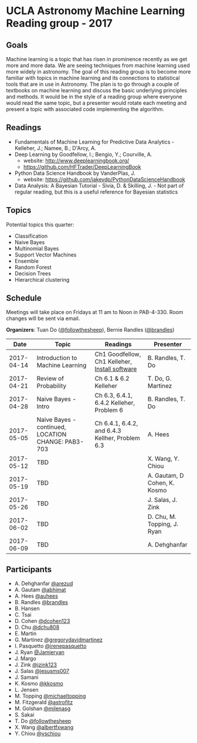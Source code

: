 # UCLA Astronomy Machine Learning Reading group - 2017

## Goals
Machine learning is a topic that has risen in prominence recently as we get more and more data. We are seeing techniques from machine learning used more widely in astronomy. The goal of this reading group is to become more familiar with topics in machine learning and its connections to statistical tools that are in use in Astronomy. The plan is to go through a couple of textbooks on machine learning and discuss the basic underlying principles and methods. It would be in the style of a reading group where everyone would read the same topic, but a presenter would rotate each meeting and present a topic with associated code implementing the algorithm.

## Readings
- Fundamentals of Machine Learning for Predictive Data Analytics - Kelleher, J.; Namee, B.; D'Arcy, A.
- Deep Learning by Goodfellow, I.; Bengio, Y.;  Courville, A.
  - website: http://www.deeplearningbook.org/
  - https://github.com/HFTrader/DeepLearningBook
- Python Data Science Handbook by VanderPlas, J.
  - website: https://github.com/jakevdp/PythonDataScienceHandbook
- Data Analysis: A Bayesian Tutorial - Sivia, D. & Skilling, J. - Not part of regular reading, but this is a useful reference for Bayesian statistics

## Topics
Potential topics this quarter:
- Classification
- Naive Bayes
- Multinomial Bayes
- Support Vector Machines
- Ensemble
- Random Forest
- Decision Trees
- Hierarchical clustering

## Schedule
Meetings will take place on Fridays at 11 am to Noon in PAB-4-330. Room changes will be sent via email.

**Organizers**: Tuan Do ([@followthesheep](https://github.com/followthesheep)), Bernie Randles ([@brandles](https://github.com/brandles))

| Date | Topic | Readings | Presenter |
| --- | --- | --- | --- |
|2017-04-14| Introduction to Machine Learning | Ch1 Goodfellow, Ch1 Kelleher, [Install software](https://github.com/UCLAMLRG/Basics) | B. Randles, T. Do |
|2017-04-21| Review of Probability | Ch 6.1 & 6.2 Kelleher | T. Do, G. Martinez|
|2017-04-28| Naive Bayes - Intro | Ch 6.3, 6.4.1, 6.4.2 Kelleher, Problem 6 |B. Randles, T. Do |
|2017-05-05 | Naive Bayes - continued, LOCATION CHANGE: PAB3-703 | Ch 6.4.1, 6.4.2, and 6.4.3 Kellher, Problem 6.3 | A. Hees |
|2017-05-12| TBD | | X. Wang, Y. Chiou |
|2017-05-19| TBD | | A. Gautam, D Cohen, K. Kosmo |
|2017-05-26| TBD | | J. Salas, J. Zink |
|2017-06-02| TBD | | D. Chu, M. Topping, J. Ryan |
|2017-06-09| TBD | | A. Dehghanfar |

## Participants

- A.	Dehghanfar [@arezud](http://github.com/arezud)
- A.	Gautam [@abhimat](https://github.com/abhimat)
- A.	Hees [@auhees](https://github.com/auhees)
- B.	Randles [@brandles](https://github.com/brandles)
- B.	Hansen
- C.	Tsai
- D.	Cohen [@dcohen123](https://github.com/dcohen123)
- D.	Chu [@dchu808](https://github.com/dchu808)
- E.	Martin
- G.	Martinez [@gregorydavidmartinez](https://github.com/gregorydavidmartinez)
- I.	Pasquetto [@irenepasquetto](https://github.com/irenepasquetto)
- J.	Ryan [@Jamieryan](https://github.com/Jamieryan)
- J.	Margo
- J. 	Zink [@jzink123](https://github.com/jzink123)
- J.	Salas [@jesusms007](https://github.com/jesusms007)
- J.	Samani
- K.	Kosmo [@kkosmo](https://github.com/kkosmo)
- L.	Jensen
- M.	Topping [@michaeltopping](https://github.com/michaeltopping)
- M.	Fitzgerald [@astrofitz](https://github.com/astrofitz)
- M.	Golshan [@milenasg](https://github.com/milenasg)
- S.	Sakai
- T.	Do [@followthesheep](https://github.com/followthesheep)
- X.	Wang [@albertfxwang](https://github.com/albertfxwang)
- Y.	Chiou [@yschiou](https://github.com/yschiou)

